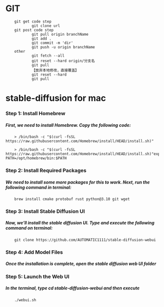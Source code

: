 # GIT
        git get code step
                git clone url
        git post code step
                git pull origin branchName
                git add .
                git commit -m 'dir'
                git push -u origin branchName
        other
                git fetch --all
                git reset --hard origin/分支名
                git pull
                【放弃本地修改，直接覆盖】
                git reset --hard
                git pull
        

# stable-diffusion for mac
### Step 1: Install Homebrew
##### First, we need to install Homebrew. Copy the following code:
        > /bin/bash -c "$(curl -fsSL https://raw.githubusercontent.com/Homebrew/install/HEAD/install.sh)"
        
        > /bin/bash -c "$(curl -fsSL https://raw.githubusercontent.com/Homebrew/install/HEAD/install.sh)"export PATH=/opt/homebrew/bin:$PATH
        
### Step 2: Install Required Packages
##### We need to install some more packages for this to work. Next, run the following command in terminal:
        brew install cmake protobuf rust python@3.10 git wget
        
### Step 3: Install Stable Diffusion UI
##### Now, we’ll install the stable diffusion UI. Type and execute the following command on terminal:
        git clone https://github.com/AUTOMATIC1111/stable-diffusion-webui

### Step 4: Add Model Files
##### Once the installation is complete, open the stable diffusion web UI folder

### Step 5: Launch the Web UI
##### In the terminal, type cd stable-diffusion-webui and then execute
        ./webui.sh

